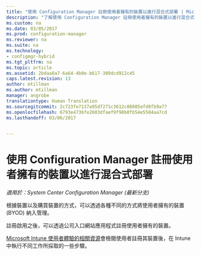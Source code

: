 ```yaml
---
title: "使用 Configuration Manager 註冊使用者擁有的裝置以進行混合式部署 | Microsoft Docs"
description: "了解使用 Configuration Manager 註冊使用者擁有的裝置以進行混合式部署的不同方法。"
ms.custom: na
ms.date: 03/05/2017
ms.prod: configuration-manager
ms.reviewer: na
ms.suite: na
ms.technology:
- configmgr-hybrid
ms.tgt_pltfrm: na
ms.topic: article
ms.assetid: 2bdaa8a7-6a64-4b0e-b617-309dcd912c45
caps.latest.revision: 13
author: mtillman
ms.author: mtillman
manager: angrobe
translationtype: Human Translation
ms.sourcegitcommit: 2c723fe7137a95df271c3612c88805efd8fb9a77
ms.openlocfilehash: 6793e4736fe2603dfaef9f98b0fb54e5584aa7cd
ms.lasthandoff: 03/06/2017


---
```

# <a name="enroll-user-owned-devices-for-hybrid-deployments-with-configuration-manager"></a>使用 Configuration Manager 註冊使用者擁有的裝置以進行混合式部署

*適用於：System Center Configuration Manager (最新分支)*

根據裝置以及購買裝置的方式，可以透過各種不同的方式將使用者擁有的裝置 (BYOD) 納入管理。  

註冊啟用之後，可以透過公司入口網站應用程式註冊使用者擁有的裝置。

[Microsoft Intune 使用者體驗的相關資源](https://docs.microsoft.com/en-us/intune/deploy-use/what-to-tell-your-end-users-about-using-microsoft-intune)會檢閱使用者註冊其裝置後，在 Intune 中執行不同工作所採取的一些步驟。

